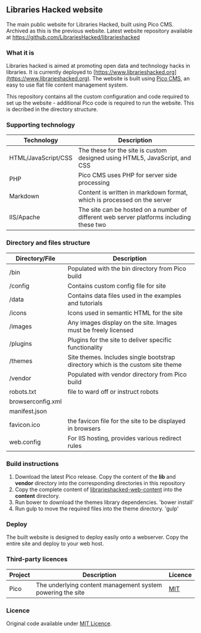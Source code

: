## Libraries Hacked website

The main public website for Libraries Hacked, built using Pico CMS. Archived as this is the previous website. Latest website repository available at https://github.com/LibrariesHacked/librarieshacked

### What it is

Libraries hacked is aimed at promoting open data and technology hacks in libraries. It is currently deployed to [https://www.librarieshacked.org](https://www.librarieshacked.org). The website is built using [Pico CMS](http://picocms.org), an easy to use flat file content management system.

This repository contains all the custom configuration and code required to set up the website - additional Pico code is required to run the website. This is decribed in the directory structure.

### Supporting technology

| Technology | Description |
| ---------- | ----------- |
| HTML/JavaScript/CSS | The these for the site is custom designed using HTML5, JavaScript, and CSS |
| PHP | Pico CMS uses PHP for server side processing |
| Markdown | Content is written in markdown format, which is processed on the server |
| IIS/Apache | The site can be hosted on a number of different web server platforms including these two |

### Directory and files structure

| Directory/File | Description |
| -------------- | ----------- |
| /bin | Populated with the bin directory from Pico build |
| /config | Contains custom config file for site |
| /data | Contains data files used in the examples and tutorials |
| /icons | Icons used in semantic HTML for the site |
| /images | Any images display on the site. Images must be freely licensed |
| /plugins | Plugins for the site to deliver specific functionality |
| /themes | Site themes. Includes single bootstrap directory which is the custom site theme |
| /vendor | Populated with vendor directory from Pico build |
| robots.txt | file to ward off or instruct robots |
| browserconfig.xml |  |
| manifest.json |  |
| favicon.ico | the favicon file for the site to be displayed in browsers |
| web.config | For IIS hosting, provides various redirect rules |

### Build instructions

1. Download the latest Pico release. Copy the content of the **lib** and **vendor** directory into the corresponding directories in this repository
2. Copy the complete content of [librarieshacked-web-content](https://github.com/LibrariesHacked/librarieshacked-web-content) into the **content** directory.
3. Run bower to download the themes library dependencies. 'bower install'
4. Run gulp to move the required files into the theme directory. 'gulp'

### Deploy

The built website is designed to deploy easily onto a webserver. Copy the entire site and deploy to your web host.

### Third-party licences

| Project | Description | Licence |
| ------- | ----------- | ------- |
| Pico | The underlying content management system powering the site | [MIT](https://github.com/picocms/Pico/blob/master/LICENSE.md) |

### Licence

Original code available under [MIT Licence](/LICENCE.md).
